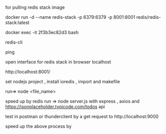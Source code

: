 for pulling redis stack image


docker run -d --name redis-stack -p 6379:6379 -p 8001:8001 redis/redis-stack:latest

docker exec -it 2f3b3ec82d3 bash

redis-cli

ping

open interface for redis stack in browser localhost

http://localhost:8001/

set nodejs project , install ioredis , import and makefile

run=> node <file_name>

speed up by redis 
run => node server.js with express , axios and  https://jsonplaceholder.typicode.com/todos  api

test in postman or thunderclient by a get request to http://localhost:9000

speed up the above process by 
